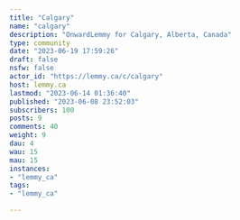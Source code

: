 ```yaml
---
title: "Calgary" 
name: "calgary"
description: "OnwardLemmy for Calgary, Alberta, Canada"
type: community
date: "2023-06-19 17:59:26"
draft: false
nsfw: false
actor_id: "https://lemmy.ca/c/calgary"
host: lemmy.ca
lastmod: "2023-06-14 01:36:40"
published: "2023-06-08 23:52:03"
subscribers: 100
posts: 9
comments: 40
weight: 9
dau: 4
wau: 15
mau: 15
instances:
- "lemmy_ca"
tags: 
- "lemmy_ca"

---
```

